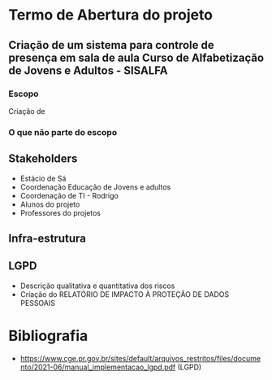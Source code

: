 #  Termo de Abertura do projeto

## Criação de um sistema para controle de presença em sala de aula Curso de Alfabetização de Jovens e Adultos - SISALFA

### Escopo 
Criação de

### O que não parte do escopo

## Stakeholders

- Estácio de Sá 
- Coordenação Educação de Jovens e adultos
- Coordenação de TI - Rodrigo
- Alunos do projeto
- Professores do projetos

## Infra-estrutura

## LGPD
 - Descrição qualitativa e quantitativa dos riscos
 - Criação do RELATÓRIO DE IMPACTO À PROTEÇÃO DE DADOS PESSOAIS


# Bibliografia 
- https://www.cge.pr.gov.br/sites/default/arquivos_restritos/files/documento/2021-06/manual_implementacao_lgpd.pdf (LGPD)

